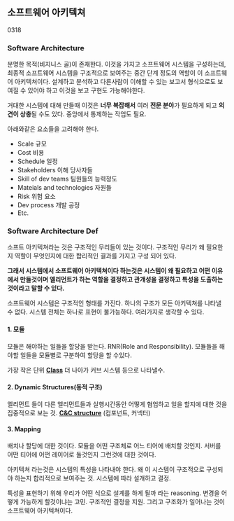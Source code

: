 ## 소프트웨어 아키텍쳐

0318

### Software Architecture

분명한 목적(비지니스 골)이 존재한다. 이것을 가지고 소프트웨어 시스템을 구성하는데, 최종적 소프트웨어 시스템을 구조적으로 보여주는 중간 단계 정도의 역할이 이 소프트웨어 아키텍쳐이다. 설계하고 분석하고 다른사람이 이해할 수 있는 보고서 형식으로도 보여질 수 있어야 하고 이것을 보고 구현도 가능해야한다. 

거대한 시스템에 대해 만들때 이것은 **너무 복잡해서** 여러 **전문 분야**가 필요하게 되고 **의견이 상충**될 수도 있다. 중앙에서 통제하는 작업도 필요.

아래와같은 요소들을 고려해야 한다. 

- Scale 규모
- Cost 비용
- Schedule 일정
- Stakeholders 이해 당사자들
- Skill of dev teams 팀원들의 능력정도
- Mateials and technologies 자원들
- Risk 위험 요소
- Dev process 개발 공정
- Etc.

### Software Architecture Def

소프트 아키텍쳐라는 것은 구조적인 무리들이 있는 것이다. 구조적인 무리가 왜 필요한지 역할이 무엇인지에 대한 합리적인 결과를 가지고 구성 되어 있다. 

**그래서 시스템에서 소프트웨어 아키텍쳐이다 하는것은 시스템이 왜 필요하고 어떤 이유에서 만들것이며 엘리먼트가 하는 역할을 결정하고 관걔성을 결정하고 특성을 도출하는 것이라고 말할 수 있다.**

소프트웨어 시스템은 구조적인 형태를 가진다. 하나의 구조가 모든 아키텍쳐를 나타낼 수 없다. 시스템 전체는 하나로 표현이 불가능하다. 여러가지로 생각할 수 있다.

#### 1. 모듈

모듈은 해야하는 일들을 할당을 받는다. RNR(Role and Responsibility). 모듈들을 해야할 일들을 모듈별로 구분하여 할당을 할 수있다. 

가장 작은 단위 **<u>Class</u>** 더 나아가 커브 시스템 등으로 나타낼수.

#### 2. Dynamic Structures(동적 구조)

엘리먼트 들이 다른 엘리먼트들과 실행시간동안 어떻게 협업하고 일을 할지에 대한 것을 집중적으로 보는 것. **<u>C&C structure</u>** (컴포넌트, 커넥터)

#### 3. Mapping 

배치나 할당에 대한 것이다. 모듈을 어떤 구조체로 어느 티어에 배치할 것인지. 서버를 어떤 티어에 어떤 레이어로 둘것인지 그런것에 대한 것이다.



아키텍쳐 라는것은 시스템의 특성을 나타내야 한다. 왜 이 시스템이 구조적으로 구성되야 하는지 합리적으로 보여주는 것. 시스템에 따라 설걔하고 결정. 

특성을 표현하기 위해 우리가 어떤 식으로 설계를 하게 될까 라는 reasoning. 변경을 어떻게 가능하게 할것이냐는 고민. 구조적인 결정을 지원. 그리고 구조화가 일어나는 것이 소프트웨어 아키텍쳐이다. 